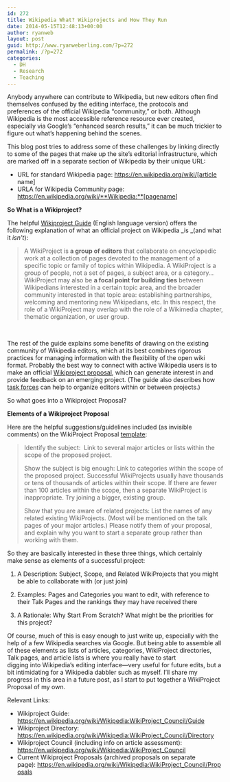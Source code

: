 ```yaml
---
id: 272
title: Wikipedia What? Wikiprojects and How They Run
date: 2014-05-15T12:48:13+00:00
author: ryanweb
layout: post
guid: http://www.ryanweberling.com/?p=272
permalink: /?p=272
categories:
  - DH
  - Research
  - Teaching
---
```

<span class="Z3988" title="ctx_ver=Z39.88-2004&rft_val_fmt=info%3Aofi%2Ffmt%3Akev%3Amtx%3Adc&rfr_id=info%3Asid%2Focoins.info%3Agenerator&rft.type=&rft.format=text&rft.title=Wikipedia+What%3F+Wikiprojects+and+How+They+Run&rft.source=Ryan+Weberling&rft.date=2014-05-15&rft.identifier=http%3A%2F%2Fryanweberling.com%2F%3Fp%3D272&rft.language=English&rft.subject=DH&rft.subject=Research&rft.subject=Teaching&rft.aulast=Weberling&rft.aufirst=Ryan"></span>

Anybody anywhere can contribute to Wikipedia, but new editors often find themselves confused by the editing interface, the protocols and preferences of the official Wikipedia &#8220;community,&#8221; or both. Although Wikipedia is the most accessible reference resource ever created, especially via Google&#8217;s &#8220;enhanced search results,&#8221; it can be much trickier to figure out what&#8217;s happening behind the scenes.<!--more-->

This blog post tries to address some of these challenges by linking directly to some of the pages that make up the site&#8217;s editorial infrastructure, which are marked off in a separate section of Wikipedia by their unique URL:

  * URL for standard Wikipedia page: https://en.wikipedia.org/wiki/[article name]
  * URLA for Wikipedia Community page: https://en.wikipedia.org/wiki/**Wikipedia:**[pagename]

**So What is a Wikiproject?**

The helpful [Wikiproject Guide](https://en.wikipedia.org/wiki/Wikipedia:WikiProject_Council/Guide) (English language version) offers the following explanation of what an official project on Wikipedia _is _(and what it _isn&#8217;t_):

> A WikiProject is **a group of editors** that collaborate on encyclopedic work at a collection of pages devoted to the management of a specific topic or family of topics within Wikipedia. A WikiProject is a group of people, not a set of pages, a subject area, or a category&#8230;WikiProject may also be **a focal point for building ties** between Wikipedians interested in a certain topic area, and the broader community interested in that topic area: establishing partnerships, welcoming and mentoring new Wikipedians, etc. In this respect, the role of a WikiProject may overlap with the role of a Wikimedia chapter, thematic organization, or user group.

&nbsp;

The rest of the guide explains some benefits of drawing on the existing community of Wikipedia editors, which at its best combines rigorous practices for managing information with the flexibility of the open wiki format. Probably the best way to connect with active Wikipedia users is to make an official [Wikiproject proposal](https://en.wikipedia.org/wiki/Wikipedia:WikiProject_Council/Proposals), which can generate interest in and provide feedback on an emerging project. (The guide also describes how [task forces](https://en.wikipedia.org/wiki/Wikipedia:TASKFORCE) can help to organize editors within or between projects.)

So what goes into a Wikiproject Proposal?

**Elements of a Wikiproject Proposal**

Here are the helpful suggestions/guidelines included (as invisible comments) on the WikiProject Proposal [template](https://en.wikipedia.org/wiki/Wikipedia:WikiProject_Council/Proposals#Creating_a_proposal):

> Identify the subject:  Link to several major articles or lists within the scope of the proposed project.
> 
> Show the subject is big enough: Link to categories within the scope of the proposed project. Successful WikiProjects usually have thousands or tens of thousands of articles within their scope. If there are fewer than 100 articles within the scope, then a separate WikiProject is inappropriate. Try joining a bigger, existing group.
> 
> Show that you are aware of related projects: List the names of any related existing WikiProjects. (Most will be mentioned on the talk pages of your major articles.) Please notify them of your proposal, and explain why you want to start a separate group rather than working with them.

So they are basically interested in these three things, which certainly make sense as elements of a successful project:

  1. A Description: Subject, Scope, and Related WikiProjects that you might be able to collaborate with (or just join)</p> 
  2. Examples: Pages and Categories you want to edit, with reference to their Talk Pages and the rankings they may have received there

  3. A Rationale: Why Start From Scratch? What might be the priorities for this project?

Of course, much of this is easy enough to just write up, especially with the help of a few Wikipedia searches via Google. But being able to assemble all of these elements as lists of articles, categories, WikiProject directories, Talk pages, and article lists is where you really have to start digging into Wikipedia&#8217;s editing interface—very useful for future edits, but a bit intimidating for a Wikipedia dabbler such as myself. I&#8217;ll share my progress in this area in a future post, as I start to put together a WikiProject Proposal of my own.

Relevant Links:

  * Wikiproject Guide: <https://en.wikipedia.org/wiki/Wikipedia:WikiProject_Council/Guide>
  * Wikiproject Directory: <https://en.wikipedia.org/wiki/Wikipedia:WikiProject_Council/Directory>
  * Wikiproject Council (including info on article assessment): <https://en.wikipedia.org/wiki/Wikipedia:WikiProject_Council>
  * Current Wikiproject Proposals (archived proposals on separate page): <https://en.wikipedia.org/wiki/Wikipedia:WikiProject_Council/Proposals>
